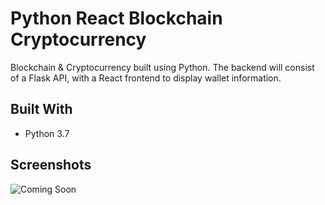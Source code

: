 # Python React Blockchain Cryptocurrency

Blockchain & Cryptocurrency built using Python. The backend will consist of a Flask API, with a React frontend to display wallet information.

## Built With

- Python 3.7

## Screenshots

![Coming Soon](https://upload.wikimedia.org/wikipedia/commons/8/80/Comingsoon.png "Coming Soon")
